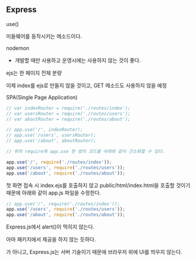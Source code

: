 ## Express

use()

미들웨어를 동작시키는 메소드이다.

nodemon

- 개발할 때만 사용하고 운영시에는 사용하지 않는 것이 좋다.

ejs는 한 페이지 전체 분량

이제 index를 ejs로 만들지 않을 것이고, GET 메소드도 사용하지 않을 예정 

SPA(Single Page Application)





```javascript
// var indexRouter = require('./routes/index');
// var usersRouter = require('./routes/users');
// var aboutRouter = require('./routes/about');

// app.use('/', indexRouter);
// app.use('/users', usersRouter);
// app.use('/about', aboutRouter);

// 위의 require와 app.use 한 쌍의 코드를 아래와 같이 간소화할 수 있다.

app.use('/', require('./routes/index'));
app.use('/users', require('./routes/users'));
app.use('/about', require('./routes/about'));
```



첫 화면 접속 시 index.ejs를 호출하지 않고 public/html/index.html을 호출할 것이기 때문에 아래와 같이 app.js 파일을 수정한다.

```javascript
// app.use('/', require('./routes/index'));
app.use('/users', require('./routes/users'));
app.use('/about', require('./routes/about'));
```



Express.js에서 alert()이 먹히지 않는다.

아마 패키지에서 제공을 하지 않는 듯하다.

가 아니고, Express.js는 서버 기술이기 때문에 브라우저 위에 UI를 띄우지 않는다. 
